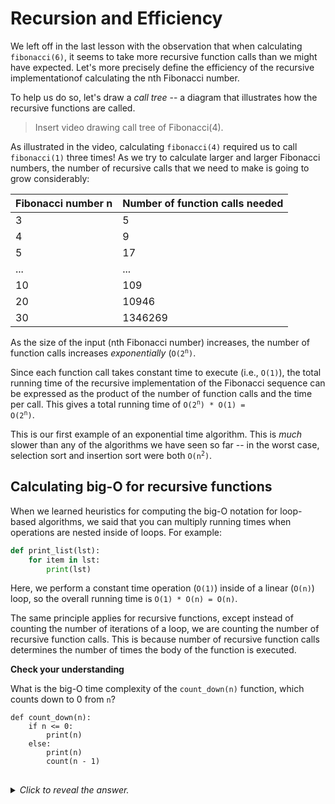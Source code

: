 # Recursion and Efficiency

We left off in the last lesson with the observation that when calculating `fibonacci(6)`, it seems to take more recursive function calls than we might have expected. Let's more precisely define the efficiency of the recursive implementationof calculating the nth Fibonacci number.

To help us do so, let's draw a *call tree* -- a diagram that illustrates how the recursive functions are called.

> Insert video drawing call tree of Fibonacci(4).

As illustrated in the video, calculating `fibonacci(4)` required us to call `fibonacci(1)` three times! As we try to calculate larger and larger Fibonacci numbers, the number of recursive calls that we need to make is going to grow considerably:

| Fibonacci number n | Number of function calls needed |
|--------------------|---------------------------------|
| 3                  | 5                               |
| 4                  | 9                               |
| 5                  | 17                              |
| ...                | ...                             |
| 10                 | 109                             |
| 20                 | 10946                           |
| 30                 | 1346269                         |

As the size of the input (nth Fibonacci number) increases, the number of function calls increases *exponentially* (<code>O(2<sup>n</sup>)</code>.

Since each function call takes constant time to execute (i.e., `O(1)`), the total running time of the recursive implementation of the Fibonacci sequence can be expressed as the product of the number of function calls and the time per call. This gives a total running time of <code>O(2<sup>n</sup>) * O(1) = O(2<sup>n</sup>)</code>.

This is our first example of an exponential time algorithm. This is *much* slower than any of the algorithms we have seen so far -- in the worst case, selection sort and insertion sort were both <code>O(n<sup>2</sup>)</code>.

## Calculating big-O for recursive functions

When we learned heuristics for computing the big-O notation for loop-based algorithms, we said that you can multiply running times when operations are nested inside of loops. For example:

```python
def print_list(lst):
    for item in lst:
        print(lst)
```

Here, we perform a constant time operation (`O(1)`) inside of a linear (`O(n)`) loop, so the overall running time is `O(1) * O(n) = O(n)`.

The same principle applies for recursive functions, except instead of counting the number of iterations of a loop, we are counting the number of recursive function calls. This is because number of recursive function calls determines the number of times the body of the function is executed.

<aside>
<b>Check your understanding</b>
<p>
What is the big-O time complexity of the <code>count_down(n)</code> function, which counts down to 0 from <code>n</code>?
<pre><code class="language-python">def count_down(n):
    if n <= 0:
        print(n)
    else:
        print(n)
        count(n - 1)
</code>
</pre>
</p>
<details>
<summary>
<i>Click to reveal the answer.</i>
</summary>
<p>
<b>Answer.</b> <code>count_down(n)</code> is an <code>O(n)</code> function. It makes exactly <code>n + 1 = O(n)</code> function calls to count down from <code>n</code> to 0, and each one of those function calls performs a constant number (<code>O(1)</code>) of operations.
</p>
</details>
</aside>
